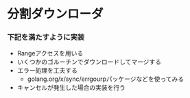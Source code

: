 # 分割ダウンローダ

### 下記を満たすように実装
- Rangeアクセスを用いる
- いくつかのゴルーチンでダウンロードしてマージする
- エラー処理を工夫する
    - golang.org/x/sync/errgourpパッケージなどを使ってみる
- キャンセルが発生した場合の実装を行う